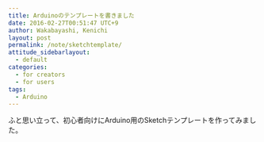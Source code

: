 ```yaml
---
title: Arduinoのテンプレートを書きました
date: 2016-02-27T00:51:47 UTC+9
author: Wakabayashi, Kenichi
layout: post
permalink: /note/sketchtemplate/
attitude_sidebarlayout:
  - default
categories:
  - for creators
  - for users
tags:
  - Arduino
---
```

ふと思い立って、初心者向けにArduino用のSketchテンプレートを作ってみました。
<script src="http://gist-it.appspot.com/github/kwaka1208/Arduino/blob/master/SketchTemplate/SketchTemplate.ino"></script>